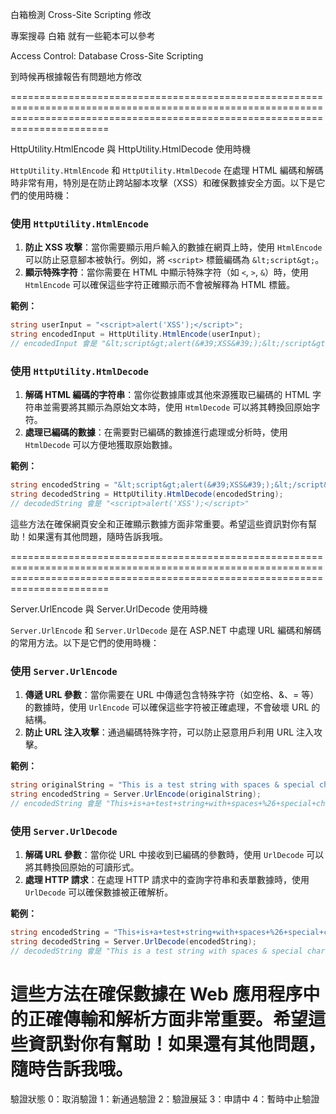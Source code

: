 白箱檢測 Cross-Site Scripting 修改

專案搜尋 白箱 就有一些範本可以參考

Access Control: Database
Cross-Site Scripting
 
到時候再根據報告有問題地方修改

===================================================================================================================================================================================

HttpUtility.HtmlEncode 與 HttpUtility.HtmlDecode 使用時機

`HttpUtility.HtmlEncode` 和 `HttpUtility.HtmlDecode` 在處理 HTML 編碼和解碼時非常有用，特別是在防止跨站腳本攻擊（XSS）和確保數據安全方面。以下是它們的使用時機：

### 使用 `HttpUtility.HtmlEncode`
1. **防止 XSS 攻擊**：當你需要顯示用戶輸入的數據在網頁上時，使用 `HtmlEncode` 可以防止惡意腳本被執行。例如，將 `<script>` 標籤編碼為 `&lt;script&gt;`。
2. **顯示特殊字符**：當你需要在 HTML 中顯示特殊字符（如 `<`, `>`, `&`）時，使用 `HtmlEncode` 可以確保這些字符正確顯示而不會被解釋為 HTML 標籤。

**範例：**
```csharp
string userInput = "<script>alert('XSS');</script>";
string encodedInput = HttpUtility.HtmlEncode(userInput);
// encodedInput 會是 "&lt;script&gt;alert(&#39;XSS&#39;);&lt;/script&gt;"
```

### 使用 `HttpUtility.HtmlDecode`
1. **解碼 HTML 編碼的字符串**：當你從數據庫或其他來源獲取已編碼的 HTML 字符串並需要將其顯示為原始文本時，使用 `HtmlDecode` 可以將其轉換回原始字符。
2. **處理已編碼的數據**：在需要對已編碼的數據進行處理或分析時，使用 `HtmlDecode` 可以方便地獲取原始數據。

**範例：**
```csharp
string encodedString = "&lt;script&gt;alert(&#39;XSS&#39;);&lt;/script&gt;";
string decodedString = HttpUtility.HtmlDecode(encodedString);
// decodedString 會是 "<script>alert('XSS');</script>"
```

這些方法在確保網頁安全和正確顯示數據方面非常重要。希望這些資訊對你有幫助！如果還有其他問題，隨時告訴我哦。

===================================================================================================================================================================================

Server.UrlEncode 與 Server.UrlDecode 使用時機

`Server.UrlEncode` 和 `Server.UrlDecode` 是在 ASP.NET 中處理 URL 編碼和解碼的常用方法。以下是它們的使用時機：

### 使用 `Server.UrlEncode`
1. **傳遞 URL 參數**：當你需要在 URL 中傳遞包含特殊字符（如空格、&、= 等）的數據時，使用 `UrlEncode` 可以確保這些字符被正確處理，不會破壞 URL 的結構。
2. **防止 URL 注入攻擊**：通過編碼特殊字符，可以防止惡意用戶利用 URL 注入攻擊。

**範例：**
```csharp
string originalString = "This is a test string with spaces & special characters!";
string encodedString = Server.UrlEncode(originalString);
// encodedString 會是 "This+is+a+test+string+with+spaces+%26+special+characters%21"
```

### 使用 `Server.UrlDecode`
1. **解碼 URL 參數**：當你從 URL 中接收到已編碼的參數時，使用 `UrlDecode` 可以將其轉換回原始的可讀形式。
2. **處理 HTTP 請求**：在處理 HTTP 請求中的查詢字符串和表單數據時，使用 `UrlDecode` 可以確保數據被正確解析。

**範例：**
```csharp
string encodedString = "This+is+a+test+string+with+spaces+%26+special+characters%21";
string decodedString = Server.UrlDecode(encodedString);
// decodedString 會是 "This is a test string with spaces & special characters!"
```

這些方法在確保數據在 Web 應用程序中的正確傳輸和解析方面非常重要。希望這些資訊對你有幫助！如果還有其他問題，隨時告訴我哦。
===================================================================================================================================================================================


驗證狀態
0：取消驗證
1：新通過驗證
2：驗證展延
3：申請中
4：暫時中止驗證